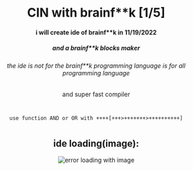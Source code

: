 <div align="center">
  <h1>CIN with brainf**k [1/5]</h1>
  <h4>i will create ide of brainf**k in 11/19/2022</h4>
  <h5>and a brainf**k blocks maker</h5>
  <h6>the ide is not for the brainf**k programming language is for all programming language</h6>
  <h7>and super fast compiler</h7>
  <h1></h1>
  <code>use function AND or OR with ++++[+++>+++++++>++++++++++]</code>
  <h1></h1>
  <h2>ide loading(image):</h2>
  <img src="https://cdn.discordapp.com/attachments/1013088899997905028/1019950246555553834/Screenshot_2022-09-15_153751.png?size=4096" alt="error loading with image"/>
</div>
